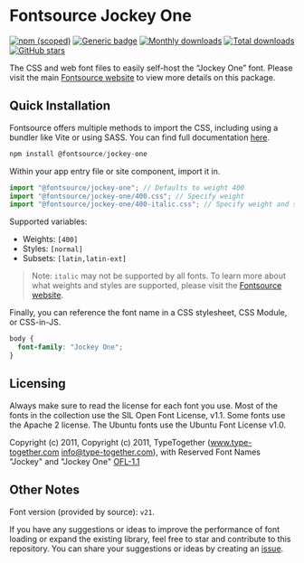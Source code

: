 # Fontsource Jockey One

[![npm (scoped)](https://img.shields.io/npm/v/@fontsource/jockey-one?color=brightgreen)](https://www.npmjs.com/package/@fontsource/jockey-one) [![Generic badge](https://img.shields.io/badge/fontsource-passing-brightgreen)](https://github.com/fontsource/fontsource) [![Monthly downloads](https://badgen.net/npm/dm/@fontsource/jockey-one)](https://github.com/fontsource/fontsource) [![Total downloads](https://badgen.net/npm/dt/@fontsource/jockey-one)](https://github.com/fontsource/fontsource) [![GitHub stars](https://img.shields.io/github/stars/fontsource/fontsource.svg?style=social&label=Star)](https://github.com/fontsource/fontsource/stargazers)

The CSS and web font files to easily self-host the “Jockey One” font. Please visit the main [Fontsource website](https://fontsource.org/fonts/jockey-one) to view more details on this package.

## Quick Installation

Fontsource offers multiple methods to import the CSS, including using a bundler like Vite or using SASS. You can find full documentation [here](https://fontsource.org/docs/getting-started/introduction).

```javascript
npm install @fontsource/jockey-one
```

Within your app entry file or site component, import it in.

```javascript
import "@fontsource/jockey-one"; // Defaults to weight 400
import "@fontsource/jockey-one/400.css"; // Specify weight
import "@fontsource/jockey-one/400-italic.css"; // Specify weight and style
```

Supported variables:
- Weights: `[400]`
- Styles: `[normal]`
- Subsets: `[latin,latin-ext]`

> Note: `italic` may not be supported by all fonts. To learn more about what weights and styles are supported, please visit the [Fontsource website](https://fontsource.org/fonts/jockey-one).

Finally, you can reference the font name in a CSS stylesheet, CSS Module, or CSS-in-JS.

```css
body {
  font-family: "Jockey One";
}
```

## Licensing
Always make sure to read the license for each font you use. Most of the fonts in the collection use the SIL Open Font License, v1.1. Some fonts use the Apache 2 license. The Ubuntu fonts use the Ubuntu Font License v1.0.

Copyright (c) 2011, Copyright (c) 2011, TypeTogether (www.type-together.com info@type-together.com), with Reserved Font Names "Jockey" and "Jockey One"
[OFL-1.1](http://scripts.sil.org/OFL)

## Other Notes
Font version (provided by source): `v21`.

If you have any suggestions or ideas to improve the performance of font loading or expand the existing library, feel free to star and contribute to this repository. You can share your suggestions or ideas by creating an [issue](https://github.com/fontsource/fontsource/issues).